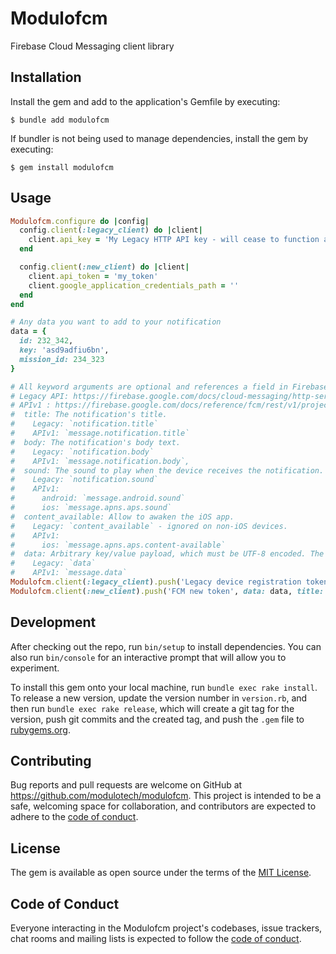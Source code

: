 # Modulofcm

Firebase Cloud Messaging client library

## Installation

Install the gem and add to the application's Gemfile by executing:

    $ bundle add modulofcm

If bundler is not being used to manage dependencies, install the gem by executing:

    $ gem install modulofcm

## Usage

```ruby
Modulofcm.configure do |config|
  config.client(:legacy_client) do |client|
    client.api_key = 'My Legacy HTTP API key - will cease to function after June 2024.'
  end

  config.client(:new_client) do |client|
    client.api_token = 'my_token'
    client.google_application_credentials_path = ''
  end
end

# Any data you want to add to your notification
data = {
  id: 232_342,
  key: 'asd9adfiu6bn',
  mission_id: 234_323
}

# All keyword arguments are optional and references a field in Firebase documentation:
# Legacy API: https://firebase.google.com/docs/cloud-messaging/http-server-ref
# APIv1 : https://firebase.google.com/docs/reference/fcm/rest/v1/projects.messages
#  title: The notification's title.
#    Legacy: `notification.title`
#    APIv1: `message.notification.title`
#  body: The notification's body text.
#    Legacy: `notification.body`
#    APIv1: `message.notification.body`,
#  sound: The sound to play when the device receives the notification.
#    Legacy: `notification.sound`
#    APIv1:
#      android: `message.android.sound`
#      ios: `message.apns.aps.sound` 
#  content_available: Allow to awaken the iOS app.
#    Legacy: `content_available` - ignored on non-iOS devices.
#    APIv1:
#      ios: `message.apns.aps.content-available`
#  data: Arbitrary key/value payload, which must be UTF-8 encoded. The key should not be a reserved word ("from", "message_type", or any word starting with "google" or "gcm").
#    Legacy: `data`
#    APIv1: `message.data`
Modulofcm.client(:legacy_client).push('Legacy device registration token', data: data, title: 'My title', body: 'The body', sound: 'notif.caf', content_available: true)
Modulofcm.client(:new_client).push('FCM new token', data: data, title: 'My title', body: 'The body', sound: 'notif.caf', content_available: true)
```

## Development

After checking out the repo, run `bin/setup` to install dependencies. You can also run `bin/console` for an interactive prompt that will allow you to experiment.

To install this gem onto your local machine, run `bundle exec rake install`. To release a new version, update the version number in `version.rb`, and then run `bundle exec rake release`, which will create a git tag for the version, push git commits and the created tag, and push the `.gem` file to [rubygems.org](https://rubygems.org).

## Contributing

Bug reports and pull requests are welcome on GitHub at https://github.com/modulotech/modulofcm. This project is intended to be a safe, welcoming space for collaboration, and contributors are expected to adhere to the [code of conduct](https://github.com/modulotech/modulofcm/blob/master/CODE_OF_CONDUCT.md).

## License

The gem is available as open source under the terms of the [MIT License](https://opensource.org/licenses/MIT).

## Code of Conduct

Everyone interacting in the Modulofcm project's codebases, issue trackers, chat rooms and mailing lists is expected to follow the [code of conduct](https://github.com/modulotech/modulofcm/blob/master/CODE_OF_CONDUCT.md).
